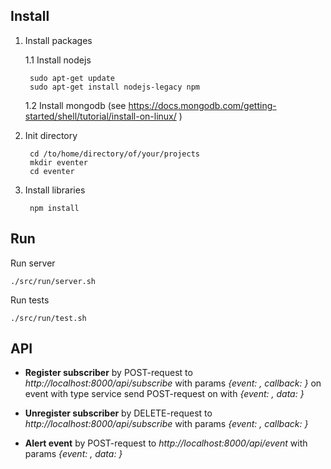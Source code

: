 Install
-------
1. Install packages

    1.1 Install nodejs

        sudo apt-get update
        sudo apt-get install nodejs-legacy npm

    1.2 Install mongodb (see https://docs.mongodb.com/getting-started/shell/tutorial/install-on-linux/ )

2. Init directory

        cd /to/home/directory/of/your/projects
        mkdir eventer
        cd eventer

3. Install libraries
    
        npm install

Run
-------

Run server

    ./src/run/server.sh

Run tests

    ./src/run/test.sh

API
-------

- **Register subscriber** by POST-request to *http://localhost:8000/api/subscribe* with params *{event: <eventtype>, callback: <url>}*
    on event with type *<eventtype>* service send POST-request on *<url>* with *{event: <eventtype>, data: <data of event>}*

- **Unregister subscriber** by DELETE-request to *http://localhost:8000/api/subscribe* with params *{event: <eventtype>, callback: <url>}*

- **Alert event** by POST-request to *http://localhost:8000/api/event* with params *{event: <eventtype>, data: <data of event>}*

